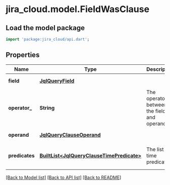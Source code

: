 # jira_cloud.model.FieldWasClause

## Load the model package
```dart
import 'package:jira_cloud/api.dart';
```

## Properties
Name | Type | Description | Notes
------------ | ------------- | ------------- | -------------
**field** | [**JqlQueryField**](JqlQueryField.md) |  | [default to null]
**operator_** | **String** | The operator between the field and operand. | [default to null]
**operand** | [**JqlQueryClauseOperand**](JqlQueryClauseOperand.md) |  | [default to null]
**predicates** | [**BuiltList&lt;JqlQueryClauseTimePredicate&gt;**](JqlQueryClauseTimePredicate.md) | The list of time predicates. | [default to const []]

[[Back to Model list]](../README.md#documentation-for-models) [[Back to API list]](../README.md#documentation-for-api-endpoints) [[Back to README]](../README.md)


